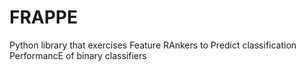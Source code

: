 # FRAPPE

Python library that exercises Feature RAnkers to Predict classification PerformancE of binary classifiers
